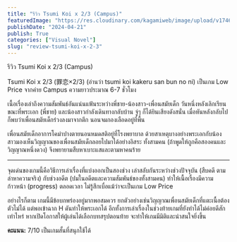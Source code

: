 ```yaml
---
title: "รีวิว Tsumi Koi x 2/3 (Campus)"
featuredImage: "https://res.cloudinary.com/kagamiweb/image/upload/v1746028264/blog.coregamehd.com/review-tsumi-koi-x-2-3.jpg"
publishDate: "2024-04-21"
publish: True
categories: ["Visual Novel"]
slug: "review-tsumi-koi-x-2-3"
---
```



รีวิว Tsumi Koi x 2/3 (Campus)

Tsumi Koi x 2/3 (罪恋×2/3) (อ่านว่า tsumi koi kakeru san bun no ni) เป็นเกม Low Price จากค่าย Campus ความยาวประมาณ 6-7 ชั่วโมง

เนื้อเรื่องเล่าถึงความสัมพันธ์อันแน่นแฟ้นระหว่างพี่ชาย-น้องสาว-เพื่อนสมัยเด็ก วันหนึ่งหลังเลิกเรียน ขณะที่พระเอก (พี่ชาย) และน้องสาวกำลังเดินทางกลับบ้าน จู่ๆ ก็ได้ยินเสียงดังสนั่น เมื่อหันหลังกลับไปก็พบว่าเพื่อนสมัยเด็กร่วงลงมาจากตึก นอนจมกองเลือดอยู่ที่พื้น

เพื่อนสมัยเด็กอาการโคม่าปางตายนอนหมดสติอยู่ที่โรงพยาบาล ด้วยสาเหตุบางอย่างพระเอกกับน้องสาวมองเห็นวิญญาณของเพื่อนสมัยเด็กลอยไปมาได้อย่างอิสระ ทั้งสามคน (ถ้าพูดให้ถูกคือสองคนและวิญญาณหนึ่งดวง) จึงพยายามสืบหาเบาะแสและตามหาคนร้าย

---

จุดเด่นของเกมนี้คือวิธีการเล่าเรื่องที่แบ่งออกเป็นสองช่วง เล่าสลับกันระหว่างช่วงปัจจุบัน (สืบคดี ตามล่าหาความจริง) กับช่วงอดีต (ปมในอดีตและความสัมพันธ์ของทั้งสามคน) ทำให้เนื้อเรื่องมีความก้าวหน้า (progress) ตลอดเวลา ไม่รู้สึกเบื่อแม้ว่าจะเป็นเกม Low Price

อย่างไรก็ตาม เกมนี้มีข้อบกพร่องอยู่มากพอสมควร ยกตัวอย่างเช่นวิญญาณเพื่อนสมัยเด็กที่แตะเนื้อต้องตัวไม่ได้ แต่พอเข้าฉาก H ดันทำให้พระเอกได้ อีกทั้งการเล่าเรื่องในช่วงท้ายเกมที่ยังทำได้ไม่ค่อยดีสักเท่าไหร่ หากเปิดโอกาสให้ผู้เล่นได้เลือกบทสรุปตอนท้าย จะทำให้เกมมีมิติและน่าสนใจยิ่งขึ้น

**คะแนน:** 7/10 เป็นเกมสั้นที่สนุกใช้ได้
